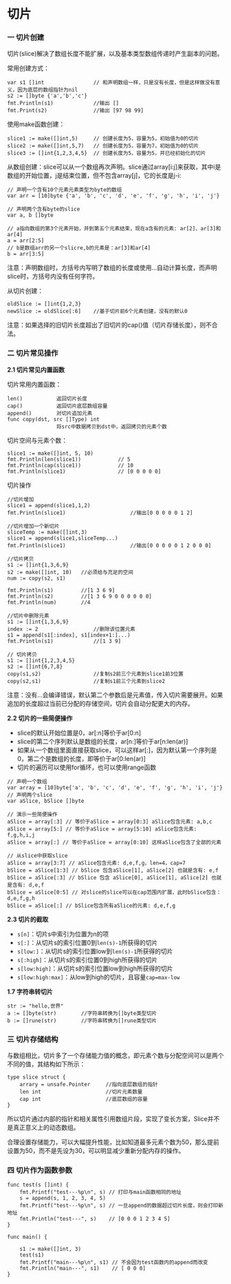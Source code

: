 # 切片

### 一 切片创建

切片\(slice\)解决了数组长度不能扩展，以及基本类型数组传递时产生副本的问题。

常用创建方式：

```text
var s1 []int				// 和声明数组一样，只是没有长度，但是这样做没有意义，因为底层的数组指针为nil
s2 := []byte {'a','b','c'}
fmt.Println(s1)				//输出 []
fmt.Print(s2)				//输出 [97 98 99]
```

使用make函数创建：

```text
slice1 := make([]int,5)		// 创建长度为5，容量为5，初始值为0的切片
slice2 := make([]int,5,7)	// 创建长度为5，容量为7，初始值为0的切片
slice3 := []int{1,2,3,4,5}	// 创建长度为5，容量为5，并已经初始化的切片
```

从数组创建：slice可以从一个数组再次声明。slice通过array\[i:j\]来获取，其中i是数组的开始位置，j是结束位置，但不包含array\[j\]，它的长度是j-i:

```text
// 声明一个含有10个元素元素类型为byte的数组
var arr = [10]byte {'a', 'b', 'c', 'd', 'e', 'f', 'g', 'h', 'i', 'j'}

// 声明两个含有byte的slice
var a, b []byte

// a指向数组的第3个元素开始，并到第五个元素结束，现在a含有的元素: ar[2]、ar[3]和ar[4]
a = arr[2:5]		
// b是数组arr的另一个slicre,b的元素是：ar[3]和ar[4]
b = arr[3:5]			
```

注意：声明数组时，方括号内写明了数组的长度或使用...自动计算长度，而声明slice时，方括号内没有任何字符。

从切片创建：

```text
oldSlice := []int{1,2,3}
newSlice := oldSlice[:6]	//基于切片前6个元素创建，没有的默认0
```

注意：如果选择的旧切片长度超出了旧切片的cap\(\)值（切片存储长度），则不合法。

### 二 切片常见操作

**2.1 切片常见内置函数**

切片常用内置函数：

```text
len()			返回切片长度
cap()			返回切片底层数组容量
append()		对切片追加元素
func copy(dst, src []Type) int
				将src中数据拷贝到dst中，返回拷贝的元素个数
```

切片空间与元素个数：

```text
slice1 := make([]int, 5, 10)
fmt.Println(len(slice1))			// 5
fmt.Println(cap(slice1))			// 10
fmt.Println(slice1)					// [0 0 0 0 0]
```

切片操作

```text
//切片增加
slice1 = append(slice1,1,2)
fmt.Println(slice1)						//输出[0 0 0 0 0 1 2]

//切片增加一个新切片
sliceTemp := make([]int,3)
slice1 = append(slice1,sliceTemp...)
fmt.Println(slice1)						//输出[0 0 0 0 0 1 2 0 0 0]

//切片拷贝
s1 := []int{1,3,6,9}
s2 := make([]int, 10)	//必须给与充足的空间
num := copy(s2, s1)

fmt.Println(s1)			//[1 3 6 9]
fmt.Println(s2)			//[1 3 6 9 0 0 0 0 0 0]
fmt.Println(num)		//4

//切片中删除元素
s1 := []int{1,3,6,9}
index := 2					//删除该位置元素
s1 = append(s1[:index], s1[index+1:]...)
fmt.Println(s1)				//[1 3 9]

// 切片拷贝
s1 := []int{1,2,3,4,5}
s2 := []int{6,7,8}
copy(s1,s2) 				//复制s2前三个元素到slice1前3位置
copy(s2,s1)	 				//复制s1前三个元素到slice2
```

注意：没有...会编译错误，默认第二个参数后是元素值，传入切片需要展开。如果追加的长度超过当前已分配的存储空间，切片会自动分配更大的内存。

**2.2 切片的一些简便操作**

* slice的默认开始位置是0，ar\[:n\]等价于ar\[0:n\]
* slice的第二个序列默认是数组的长度，ar\[n:\]等价于ar\[n:len\(ar\)\]
* 如果从一个数组里面直接获取slice，可以这样ar\[:\]，因为默认第一个序列是0，第二个是数组的长度，即等价于ar\[0:len\(ar\)\]
* 切片的遍历可以使用for循环，也可以使用range函数

```text
// 声明一个数组
var array = [10]byte{'a', 'b', 'c', 'd', 'e', 'f', 'g', 'h', 'i', 'j'}
// 声明两个slice
var aSlice, bSlice []byte

// 演示一些简便操作
aSlice = array[:3] // 等价于aSlice = array[0:3] aSlice包含元素: a,b,c
aSlice = array[5:] // 等价于aSlice = array[5:10] aSlice包含元素: f,g,h,i,j
aSlice = array[:] // 等价于aSlice = array[0:10] 这样aSlice包含了全部的元素

// 从slice中获取slice
aSlice = array[3:7] // aSlice包含元素: d,e,f,g，len=4，cap=7
bSlice = aSlice[1:3] // bSlice 包含aSlice[1], aSlice[2] 也就是含有: e,f
bSlice = aSlice[:3] // bSlice 包含 aSlice[0], aSlice[1], aSlice[2] 也就是含有: d,e,f
bSlice = aSlice[0:5] // 对slice的slice可以在cap范围内扩展，此时bSlice包含：d,e,f,g,h
bSlice = aSlice[:] // bSlice包含所有aSlice的元素: d,e,f,g
```

**2.3 切片的截取**

* `s[n]`：切片s中索引为位置为n的项
* `s[:]`：从切片s的索引位置0到`len(s)-1`所获得的切片
* `s[low:]`：从切片s的索引位置low到`len(s)-1`所获得的切片
* `s[:high]`：从切片s的索引位置0到high所获得的切片
* `s[low:high]`：从切片s的索引位置low到high所获得的切片
* `s[low:high:max]`：从low到high的切片，且容量`cap=max-low`

**1.7 字符串转切片**

```text
str := "hello,世界"
a := []byte(str)		//字符串转换为[]byte类型切片
b := []rune(str)		//字符串转换为[]rune类型切片
```

### 三 切片存储结构

与数组相比，切片多了一个存储能力值的概念，即元素个数与分配空间可以是两个不同的值，其结构如下所示：

```text
type slice struct {
	arrary = unsafe.Pointer		//指向底层数组的指针
	len int						//切片元素数量
	cap int						//底层数组的容量
}
```

所以切片通过内部的指针和相关属性引用数组片段，实现了变长方案，Slice并不是真正意义上的动态数组。

合理设置存储能力，可以大幅提升性能，比如知道最多元素个数为50，那么提前设置为50，而不是先设为30，可以明显减少重新分配内存的操作。

### 四 切片作为函数参数

```text
func test(s []int) {
	fmt.Printf("test---%p\n", s) // 打印与main函数相同的地址
	s = append(s, 1, 2, 3, 4, 5)
	fmt.Printf("test---%p\n", s) // 一旦append的数据超过切片长度，则会打印新地址
	fmt.Println("test---", s)    // [0 0 0 1 2 3 4 5]
}

func main() {

	s1 := make([]int, 3)
	test(s1)
	fmt.Printf("main---%p\n", s1) // 不会因为test函数内的append而改变
	fmt.Println("main---", s1)    // [ 0 0 0]
}
```

